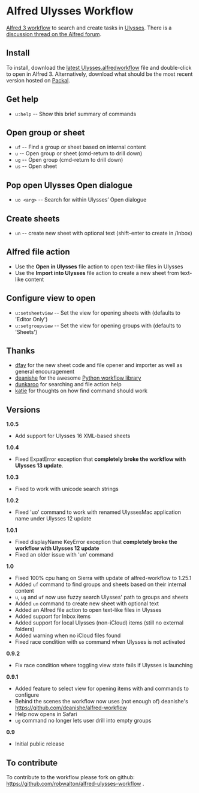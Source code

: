 # Alfred Ulysses Workflow

[Alfred 3 workflow](https://www.alfredapp.com/workflows/) to search and create tasks in [Ulysses](https://ulyssesapp.com). There is a [discussion thread on the Alfred forum](http://www.alfredforum.com/topic/9662-ulysses-workflow/).

## Install
To install, download the [latest Ulysses.alfredworkflow](https://github.com/robwalton/alfred-ulysses-workflow/releases/latest) file and double-click to open in Alfred 3. Alternatively, download what should be the most recent version hosted on [Packal](http://www.packal.org/workflow/ulysses).

## Get help

- `u:help` -- Show this brief summary of commands

## Open group or sheet

- `uf` -- Find a group or sheet based on internal content
- `u` -- Open group or sheet (cmd-return to drill down)
- `ug` -- Open group (cmd-return to drill down)
- `us` -- Open sheet

## Pop open Ulysses Open dialogue

- `uo <arg>` -- Search for <arg> within Ulysses’ Open dialogue

## Create sheets
- `un` -- create new sheet with optional text (shift-enter to create in /Inbox)

## Alfred file action

- Use the **Open in Ulysses** file action to open text-like files in Ulysses
- Use the **Import into Ulysses** file action to create a new sheet from text-like content

## Configure view to open

- `u:setsheetview` -- Set the view for opening sheets with (defaults to 'Editor Only')
- `u:setgroupview` -- Set the view for opening groups with (defaults to 'Sheets')

## Thanks
- [dfay](https://www.alfredforum.com/profile/3468-dfay/) for the new sheet code and file opener and importer as well as general encouragement
- [deanishe](https://www.alfredforum.com/profile/5235-deanishe/) for the awesome [Python workflow library](http://www.deanishe.net/alfred-workflow/index.html)
- [dunkaroo](https://www.alfredforum.com/profile/11116-dunkaroo/) for searching and file action help
- [katie](https://www.alfredforum.com/profile/5999-katie/) for thoughts on how find command should work

## Versions

**1.0.5**
- Add support for Ulysses 16 XML-based sheets

**1.0.4**
- Fixed ExpatError exception that **completely broke the workflow with Ulysses 13 update**.

**1.0.3**
- Fixed to work with unicode search strings

**1.0.2**
- Fixed 'uo' command to work with renamed UlyssesMac application name under Ulysses 12 update

**1.0.1**
- Fixed displayName KeyError exception that **completely broke the workflow with Ulysses 12 update**
- Fixed an older issue with 'un' command

**1.0**
- Fixed 100% cpu hang on Sierra with update of alfred-workflow to 1.25.1
- Added `uf` command to find groups and sheets based on their internal content
- `u`, `ug` and `uf` now use fuzzy search Ulysses' path to groups and sheets
- Added `un` command to create new sheet with optional text
- Added an Alfred file action to open text-like files in Ulysses
- Added support for Inbox items
- Added support for local Ulysses (non-iCloud) items (still no external folders)
- Added warning when no iCloud files found
- Fixed race condition with `uo` command when Ulysses is not activated

**0.9.2**
- Fix race condition where toggling view state fails if Ulysses is launching

**0.9.1**
- Added feature to select view for opening items with and commands to configure
- Behind the scenes the workflow now uses (not enough of) deanishe's https://github.com/deanishe/alfred-workflow
- Help now opens in Safari
- `ug` command no longer lets user drill into empty groups

**0.9**
- Initial public release

## To contribute
To contribute to the workflow please fork on github: https://github.com/robwalton/alfred-ulysses-workflow .
